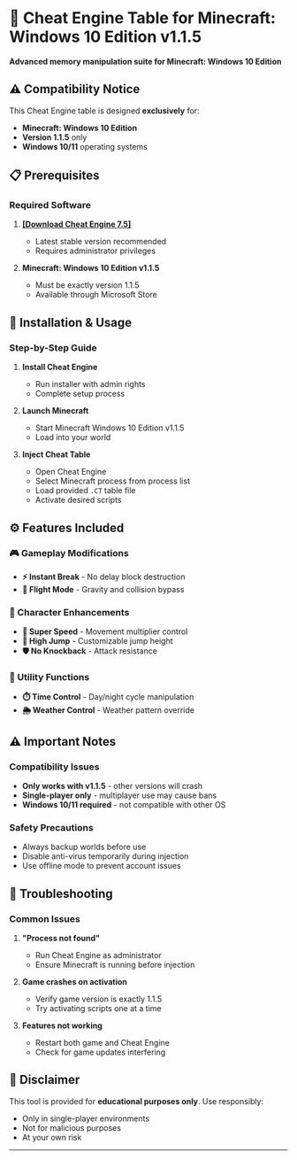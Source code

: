 # 🧠 Cheat Engine Table for Minecraft: Windows 10 Edition v1.1.5

**Advanced memory manipulation suite for Minecraft: Windows 10 Edition**

## ⚠️ Compatibility Notice
This Cheat Engine table is designed **exclusively** for:
- **Minecraft: Windows 10 Edition** 
- **Version 1.1.5** only
- **Windows 10/11** operating systems

## 📋 Prerequisites

### Required Software
1. **[[Download Cheat Engine 7.5]](https://www.cheatengine.org/downloads.php)**
   - Latest stable version recommended
   - Requires administrator privileges

2. **Minecraft: Windows 10 Edition v1.1.5**
   - Must be exactly version 1.1.5
   - Available through Microsoft Store

## 🚀 Installation & Usage

### Step-by-Step Guide
1. **Install Cheat Engine** 
   - Run installer with admin rights
   - Complete setup process

2. **Launch Minecraft**
   - Start Minecraft Windows 10 Edition v1.1.5
   - Load into your world

3. **Inject Cheat Table**
   - Open Cheat Engine
   - Select Minecraft process from process list
   - Load provided `.CT` table file
   - Activate desired scripts

## ⚙️ Features Included

### 🎮 Gameplay Modifications
- **⚡ Instant Break** - No delay block destruction
- **🚀 Flight Mode** - Gravity and collision bypass

### 🎯 Character Enhancements
- **🏃 Super Speed** - Movement multiplier control
- **🦘 High Jump** - Customizable jump height
- **🛡️ No Knockback** - Attack resistance

### 🔧 Utility Functions
- **⏱️ Time Control** - Day/night cycle manipulation
- **🌦️ Weather Control** - Weather pattern override

## ⚠️ Important Notes

### Compatibility Issues
- **Only works with v1.1.5** - other versions will crash
- **Single-player only** - multiplayer use may cause bans
- **Windows 10/11 required** - not compatible with other OS

### Safety Precautions
- Always backup worlds before use
- Disable anti-virus temporarily during injection
- Use offline mode to prevent account issues

## 🔧 Troubleshooting

### Common Issues
1. **"Process not found"**
   - Run Cheat Engine as administrator
   - Ensure Minecraft is running before injection

2. **Game crashes on activation**
   - Verify game version is exactly 1.1.5
   - Try activating scripts one at a time

3. **Features not working**
   - Restart both game and Cheat Engine
   - Check for game updates interfering

## 🚫 Disclaimer

This tool is provided for **educational purposes only**. Use responsibly:
- Only in single-player environments
- Not for malicious purposes
- At your own risk


---
